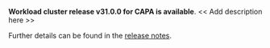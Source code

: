 **Workload cluster release v31.0.0 for CAPA is available**. << Add description here >>

Further details can be found in the [release notes](https://docs.giantswarm.io/changes/workload-cluster-releases-capa/releases/aws-31.0.0).
